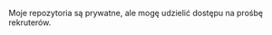 Moje repozytoria są prywatne, ale mogę udzielić dostępu na prośbę rekruterów.

<!---
20030602/20030602 is a ✨ special ✨ repository because its `README.md` (this file) appears on your GitHub profile.
You can click the Preview link to take a look at your changes.
--->
